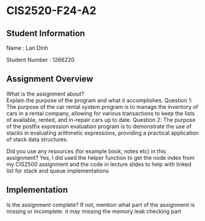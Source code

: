 # CIS2520-F24-A2

## Student Information 
Name : Lan Dinh

Student Number : 1266220

## Assignment Overview
What is the assignment about?  
Explain the purpose of the program and what it accomplishes.
Question 1: The purpose of the car rental system program is to manage the inventory of cars in a rental company, allowing for various transactions to keep the lists of available, rented, and in-repair cars up to date.
Question 2: The purpose of the postfix expression evaluation program is to demonstrate the use of stacks in evaluating arithmetic expressions, providing a practical application of stack data structures.

Did you use any resources (for example book, notes etc) in this assignment?
Yes, I did used the helper function to get the node index from my CIS2500 assignment and the code in lecture slides to help with linked list for stack and queue implementations

## Implementation
Is the assignment complete? If not, mention what part of the assignment is missing or incomplete.
it may missing the memory leak checking part